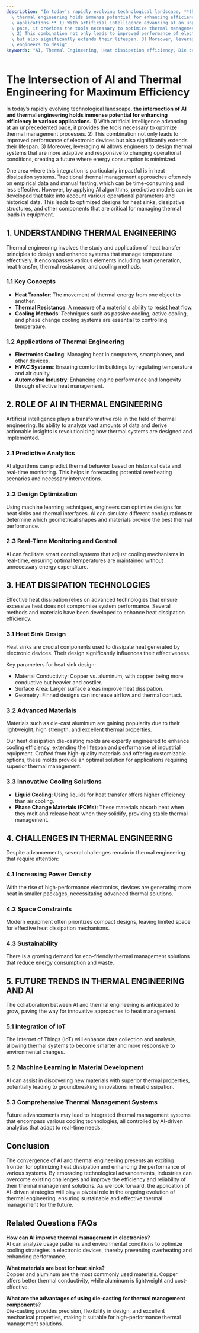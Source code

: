 ```yaml
---
description: "In today’s rapidly evolving technological landscape, **the intersection of AI and\
  \ thermal engineering holds immense potential for enhancing efficiency in various\
  \ applications.** 1) With artificial intelligence advancing at an unprecedented\
  \ pace, it provides the tools necessary to optimize thermal management processes.\
  \ 2) This combination not only leads to improved performance of electronic devices\
  \ but also significantly extends their lifespan. 3) Moreover, leveraging AI allows\
  \ engineers to desig"
keywords: "AI, Thermal Engineering, Heat dissipation efficiency, Die casting process"
---
```

# The Intersection of AI and Thermal Engineering for Maximum Efficiency

In today’s rapidly evolving technological landscape, **the intersection of AI and thermal engineering holds immense potential for enhancing efficiency in various applications.** 1) With artificial intelligence advancing at an unprecedented pace, it provides the tools necessary to optimize thermal management processes. 2) This combination not only leads to improved performance of electronic devices but also significantly extends their lifespan. 3) Moreover, leveraging AI allows engineers to design thermal systems that are more adaptive and responsive to changing operational conditions, creating a future where energy consumption is minimized.

One area where this integration is particularly impactful is in heat dissipation systems. Traditional thermal management approaches often rely on empirical data and manual testing, which can be time-consuming and less effective. However, by applying AI algorithms, predictive models can be developed that take into account various operational parameters and historical data. This leads to optimized designs for heat sinks, dissipative structures, and other components that are critical for managing thermal loads in equipment.

## 1. UNDERSTANDING THERMAL ENGINEERING

Thermal engineering involves the study and application of heat transfer principles to design and enhance systems that manage temperature effectively. It encompasses various elements including heat generation, heat transfer, thermal resistance, and cooling methods. 

### 1.1 Key Concepts

- **Heat Transfer**: The movement of thermal energy from one object to another.
- **Thermal Resistance**: A measure of a material's ability to resist heat flow.
- **Cooling Methods**: Techniques such as passive cooling, active cooling, and phase change cooling systems are essential to controlling temperature.

### 1.2 Applications of Thermal Engineering

- **Electronics Cooling**: Managing heat in computers, smartphones, and other devices.
- **HVAC Systems**: Ensuring comfort in buildings by regulating temperature and air quality.
- **Automotive Industry**: Enhancing engine performance and longevity through effective heat management.

## 2. ROLE OF AI IN THERMAL ENGINEERING

Artificial intelligence plays a transformative role in the field of thermal engineering. Its ability to analyze vast amounts of data and derive actionable insights is revolutionizing how thermal systems are designed and implemented. 

### 2.1 Predictive Analytics

AI algorithms can predict thermal behavior based on historical data and real-time monitoring. This helps in forecasting potential overheating scenarios and necessary interventions.

### 2.2 Design Optimization

Using machine learning techniques, engineers can optimize designs for heat sinks and thermal interfaces. AI can simulate different configurations to determine which geometrical shapes and materials provide the best thermal performance.

### 2.3 Real-Time Monitoring and Control

AI can facilitate smart control systems that adjust cooling mechanisms in real-time, ensuring optimal temperatures are maintained without unnecessary energy expenditure.

## 3. HEAT DISSIPATION TECHNOLOGIES

Effective heat dissipation relies on advanced technologies that ensure excessive heat does not compromise system performance. Several methods and materials have been developed to enhance heat dissipation efficiency.

### 3.1 Heat Sink Design

Heat sinks are crucial components used to dissipate heat generated by electronic devices. Their design significantly influences their effectiveness.

Key parameters for heat sink design:
- Material Conductivity: Copper vs. aluminum, with copper being more conductive but heavier and costlier.
- Surface Area: Larger surface areas improve heat dissipation.
- Geometry: Finned designs can increase airflow and thermal contact.

### 3.2 Advanced Materials

Materials such as die-cast aluminum are gaining popularity due to their lightweight, high strength, and excellent thermal properties. 

Our heat dissipation die-casting molds are expertly engineered to enhance cooling efficiency, extending the lifespan and performance of industrial equipment. Crafted from high-quality materials and offering customizable options, these molds provide an optimal solution for applications requiring superior thermal management.

### 3.3 Innovative Cooling Solutions

- **Liquid Cooling**: Using liquids for heat transfer offers higher efficiency than air cooling.
- **Phase Change Materials (PCMs)**: These materials absorb heat when they melt and release heat when they solidify, providing stable thermal management.

## 4. CHALLENGES IN THERMAL ENGINEERING

Despite advancements, several challenges remain in thermal engineering that require attention:

### 4.1 Increasing Power Density

With the rise of high-performance electronics, devices are generating more heat in smaller packages, necessitating advanced thermal solutions.

### 4.2 Space Constraints

Modern equipment often prioritizes compact designs, leaving limited space for effective heat dissipation mechanisms.

### 4.3 Sustainability

There is a growing demand for eco-friendly thermal management solutions that reduce energy consumption and waste.

## 5. FUTURE TRENDS IN THERMAL ENGINEERING AND AI

The collaboration between AI and thermal engineering is anticipated to grow, paving the way for innovative approaches to heat management.

### 5.1 Integration of IoT

The Internet of Things (IoT) will enhance data collection and analysis, allowing thermal systems to become smarter and more responsive to environmental changes.

### 5.2 Machine Learning in Material Development

AI can assist in discovering new materials with superior thermal properties, potentially leading to groundbreaking innovations in heat dissipation.

### 5.3 Comprehensive Thermal Management Systems

Future advancements may lead to integrated thermal management systems that encompass various cooling technologies, all controlled by AI-driven analytics that adapt to real-time needs.

## Conclusion

The convergence of AI and thermal engineering presents an exciting frontier for optimizing heat dissipation and enhancing the performance of various systems. By embracing technological advancements, industries can overcome existing challenges and improve the efficiency and reliability of their thermal management solutions. As we look forward, the application of AI-driven strategies will play a pivotal role in the ongoing evolution of thermal engineering, ensuring sustainable and effective thermal management for the future.

## Related Questions FAQs

**How can AI improve thermal management in electronics?**  
AI can analyze usage patterns and environmental conditions to optimize cooling strategies in electronic devices, thereby preventing overheating and enhancing performance.

**What materials are best for heat sinks?**  
Copper and aluminum are the most commonly used materials. Copper offers better thermal conductivity, while aluminum is lightweight and cost-effective.

**What are the advantages of using die-casting for thermal management components?**  
Die-casting provides precision, flexibility in design, and excellent mechanical properties, making it suitable for high-performance thermal management solutions.
